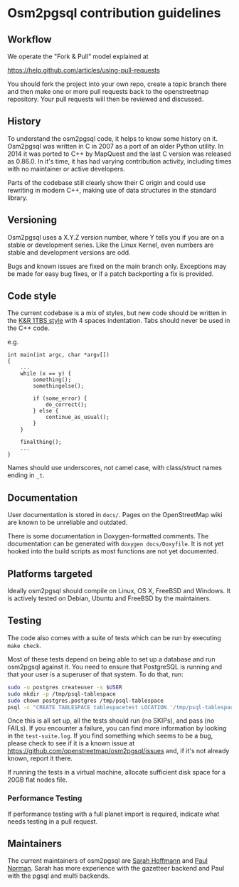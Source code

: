 # Osm2pgsql contribution guidelines

## Workflow

We operate the "Fork & Pull" model explained at

https://help.github.com/articles/using-pull-requests

You should fork the project into your own repo, create a topic branch
there and then make one or more pull requests back to the openstreetmap repository.
Your pull requests will then be reviewed and discussed.

## History

To understand the osm2pgsql code, it helps to know some history on it. Osm2pgsql
was written in C in 2007 as a port of an older Python utility. In 2014 it was 
ported to C++ by MapQuest and the last C version was released as 0.86.0. In it's
time, it has had varying contribution activity, including times with no 
maintainer or active developers.

Parts of the codebase still clearly show their C origin and could use rewriting
in modern C++, making use of data structures in the standard library.

## Versioning

Osm2pgsql uses a X.Y.Z version number, where Y tells you if you are on a stable
or development series. Like the Linux Kernel, even numbers are stable and 
development versions are odd.

Bugs and known issues are fixed on the main branch only. Exceptions may be made
for easy bug fixes, or if a patch backporting a fix is provided.

## Code style

The current codebase is a mix of styles, but new code should be written in the 
[K&R 1TBS style](https://en.wikipedia.org/wiki/Indent_style#Variant:_1TBS) with
4 spaces indentation. Tabs should never be used in the C++ code.

e.g.

```
int main(int argc, char *argv[])
{
    ...
    while (x == y) {
        something();
        somethingelse();

        if (some_error) {
            do_correct();
        } else {
            continue_as_usual();
        }
    }

    finalthing();
    ...
}
```

Names should use underscores, not camel case, with class/struct names ending in `_t`.

## Documentation

User documentation is stored in `docs/`. Pages on the OpenStreetMap wiki are
known to be unreliable and outdated.

There is some documentation in Doxygen-formatted comments. The documentation can
be generated with ``doxygen docs/Doxyfile``. It is not yet hooked into the build
scripts as most functions are not yet documented.

## Platforms targeted

Ideally osm2pgsql should compile on Linux, OS X, FreeBSD and Windows. It is
actively tested on Debian, Ubuntu and FreeBSD by the maintainers.

## Testing

The code also comes with a suite of tests which can be run by
executing ``make check``.

Most of these tests depend on being able to set up a database and run osm2pgsql
against it. You need to ensure that PostgreSQL is running and that your user is
a superuser of that system. To do that, run:

```sh
sudo -u postgres createuser -s $USER
sudo mkdir -p /tmp/psql-tablespace
sudo chown postgres.postgres /tmp/psql-tablespace
psql -c "CREATE TABLESPACE tablespacetest LOCATION '/tmp/psql-tablespace'" postgres
```

Once this is all set up, all the tests should run (no SKIPs), and pass
(no FAILs). If you encounter a failure, you can find more information
by looking in the `test-suite.log`. If you find something which seems
to be a bug, please check to see if it is a known issue at
https://github.com/openstreetmap/osm2pgsql/issues and, if it's not
already known, report it there.

If running the tests in a virtual machine, allocate sufficient disk space for a
20GB flat nodes file.

### Performance Testing

If performance testing with a full planet import is required, indicate what
needs testing in a pull request.

## Maintainers

The current maintainers of osm2pgsql are [Sarah Hoffmann](https://github.com/lonvia/)
and [Paul Norman](https://github.com/pnorman/). Sarah has more experience with 
the gazetteer backend and Paul with the pgsql and multi backends.
